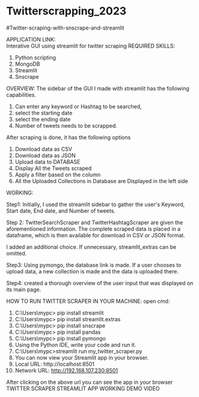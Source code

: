 # Twitterscrapping_2023

#Twitter-scraping-with-snscrape-and-streamlit

APPLICATION LINK:  
Interative GUI using streamlit for twitter scraping
REQUIRED SKILLS:
1.	Python scripting
2.	MongoDB
3.	Streamlit
4.	Snscrape

OVERVIEW:
The sidebar of the GUI I made with streamlit has the following capabilities.
1.	Can enter any keyword or Hashtag to be searched,
2.	select the starting date
3.	select the ending date
4.	Number of tweets needs to be scrapped.

After scraping is done, it has the following options
1.	Download data as CSV
2.	Download data as JSON
3.	Upload data to DATABASE
4.  Display All the Tweets scraped
5.	Apply a filter based on the column
6.	All the Uploaded Collections in Database are Displayed in the left side

WORKING:

Step1: Initially, I used the streamlit sidebar to gather the user's Keyword, Start date, End date, and Number of tweets. 

Step 2: TwitterSearchScraper and TwitterHashtagScraper are given the aforementioned information. The complete scraped data is placed in a dataframe, which is then available for download in CSV or JSON format.

I added an additional choice. If unnecessary, streamlit_extras can be omitted.

Step3: Using pymongo, the database link is made. If a user chooses to upload data, a new collection is made and the data is uploaded there.

Step4: created a thorough overview of the user input that was displayed on its main page.

HOW TO RUN TWITTER SCRAPER IN YOUR MACHINE: open cmd:
1.	C:\Users\mypc> pip install streamlit
2.	C:\Users\mypc> pip install streamlit.extras
3.	C:\Users\mypc> pip install snscrape
4.	C:\Users\mypc> pip install pandas
5.	C:\Users\mypc> pip install pymongo
6.	Using the Python IDE, write your code and run it.
7.	C:\Users\mypc>streamlit run my_twitter_scraper.py
8.	You can now view your Streamlit app in your browser.
9.  Local URL: http://localhost:8501
10.	Network URL: http://192.168.107.230:8501

After clicking on the above url you can see the app in your browser
TWITTER SCRAPER STREAMLIT APP WORKING DEMO VIDEO
